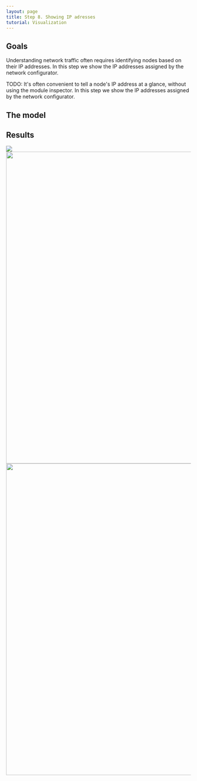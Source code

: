 ```yaml
---
layout: page
title: Step 8. Showing IP adresses
tutorial: Visualization
---
```


## Goals

Understanding network traffic often requires identifying nodes based on their IP addresses.
In this step we show the IP addresses assigned by the network configurator. 

TODO:
It's often convenient to tell a node's IP address at a glance, without using the module inspector.
In this step we show the IP addresses assigned by the network configurator.

## The model
<!--
If we want to see the network nodes' IP addresses we have to set the parameters of the <tt>InterfaceTableVisualizer</tt>.
Here is the configuration:

@dontinclude omnetpp.ini
@skipline [Config Visualization06]
@until ####

With the <tt>nodeFilter</tt> parameter we can define the nodes list, that are considered.
By default that list is empty, so we must set it.
Then we can set an interface list.
That specifies which interfaces are considered at each node.
Besides of these parameters we can change the font color, the background color, and the opacity of the text.
These settings are optional, that may make the IP addresses clearly visible.

With <tt>InterfaceTableVisualizer</tt> we can display not only the IP address of a NIC, but the MAC address too.
To that we need to change the <tt>content</tt> parameter to <tt>macAddress</tt>.
-->
## Results

<img src="step08_ipaddress_2d.gif">
<img src="step6_result4.gif"  width="850">
<img src="step6_result3.png" width="850">
<!--
If we run the simulation, we can see a yellow bubble above each pedestrian with its wlan NIC IP address.

In 3D view mode the text is a little bit fainter.

If we set the content parameter to <tt>macAddress</tt>, we can see the given NIC MAC (layer 2) address.
-->

Sources: @ref omnetpp.ini, @ref VisualizationNetworks.ned
